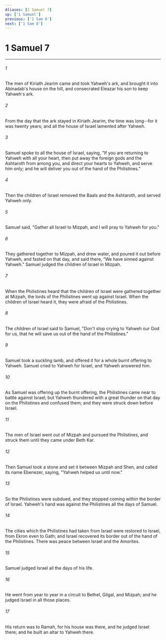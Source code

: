 ```yaml
---
Aliases: [1 Samuel 7]
up: ['1 Samuel']
previous: ['1 Sam 6']
next: ['1 Sam 8']
---
```

# 1 Samuel 7
***





###### 1 

The men of Kiriath Jearim came and took Yahweh's ark, and brought it into Abinadab's house on the hill, and consecrated Eleazar his son to keep Yahweh's ark. 



###### 2 

From the day that the ark stayed in Kiriath Jearim, the time was long--for it was twenty years; and all the house of Israel lamented after Yahweh. 



###### 3 

Samuel spoke to all the house of Israel, saying, "If you are returning to Yahweh with all your heart, then put away the foreign gods and the Ashtaroth from among you, and direct your hearts to Yahweh, and serve him only; and he will deliver you out of the hand of the Philistines." 



###### 4 

Then the children of Israel removed the Baals and the Ashtaroth, and served Yahweh only. 



###### 5 

Samuel said, "Gather all Israel to Mizpah, and I will pray to Yahweh for you." 



###### 6 

They gathered together to Mizpah, and drew water, and poured it out before Yahweh, and fasted on that day, and said there, "We have sinned against Yahweh." Samuel judged the children of Israel in Mizpah. 



###### 7 

When the Philistines heard that the children of Israel were gathered together at Mizpah, the lords of the Philistines went up against Israel. When the children of Israel heard it, they were afraid of the Philistines. 



###### 8 

The children of Israel said to Samuel, "Don't stop crying to Yahweh our God for us, that he will save us out of the hand of the Philistines." 



###### 9 

Samuel took a suckling lamb, and offered it for a whole burnt offering to Yahweh. Samuel cried to Yahweh for Israel, and Yahweh answered him. 



###### 10 

As Samuel was offering up the burnt offering, the Philistines came near to battle against Israel; but Yahweh thundered with a great thunder on that day on the Philistines and confused them; and they were struck down before Israel. 



###### 11 

The men of Israel went out of Mizpah and pursued the Philistines, and struck them until they came under Beth Kar. 



###### 12 

Then Samuel took a stone and set it between Mizpah and Shen, and called its name Ebenezer, saying, "Yahweh helped us until now." 



###### 13 

So the Philistines were subdued, and they stopped coming within the border of Israel. Yahweh's hand was against the Philistines all the days of Samuel. 



###### 14 

The cities which the Philistines had taken from Israel were restored to Israel, from Ekron even to Gath; and Israel recovered its border out of the hand of the Philistines. There was peace between Israel and the Amorites. 



###### 15 

Samuel judged Israel all the days of his life. 



###### 16 

He went from year to year in a circuit to Bethel, Gilgal, and Mizpah; and he judged Israel in all those places. 



###### 17 

His return was to Ramah, for his house was there, and he judged Israel there; and he built an altar to Yahweh there.
